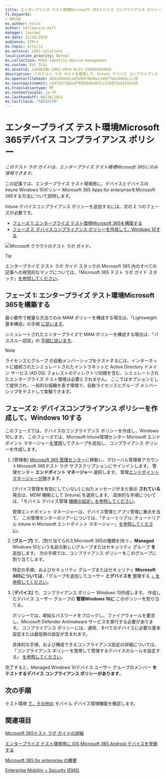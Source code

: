 ```yaml
---
title: エンタープライズ テスト環境Microsoft 365デバイス コンプライアンス ポリシー
f1.keywords:
- NOCSH
ms.author: kvice
author: kelleyvice-msft
manager: laurawi
ms.date: 11/19/2020
audience: ITPro
ms.topic: article
ms.service: o365-solutions
localization_priority: Normal
ms.collection: M365-identity-device-management
ms.custom: Ent_TLGs
ms.assetid: 1aa9639b-2862-49c4-bc33-1586dda636b8
description: このテスト ラボ ガイドを使用して、Intune デバイス コンプライアンス ポリシーをエンタープライズ テスト環境Microsoft 365に追加します。
ms.openlocfilehash: db4c004e6cebfe94f4844ec3e07fb42ddedccc39
ms.sourcegitcommit: c2d752718aedf958db6b403cc12b972ed1215c00
ms.translationtype: MT
ms.contentlocale: ja-JP
ms.lasthandoff: 08/26/2021
ms.locfileid: "58552170"
---
```

# <a name="device-compliance-policies-for-your-microsoft-365-for-enterprise-test-environment"></a>エンタープライズ テスト環境Microsoft 365デバイス コンプライアンス ポリシー

*このテスト ラボ ガイドは、エンタープライズ テスト環境Microsoft 365にのみ使用できます。*

この記事では、エンタープライズ テスト環境用に、デバイスとデバイスの Intune Windows 10ポリシー Microsoft 365 Apps for enterpriseをMicrosoft 365する方法について説明します。

Intune デバイスコンプライアンス ポリシーを追加するには、次の 2 つのフェーズが必要です。
- [フェーズ 1: エンタープライズ テスト環境Microsoft 365を構築する](#phase-1-build-out-your-microsoft-365-for-enterprise-test-environment)
- [フェーズ 2: デバイスコンプライアンス ポリシーを作成して、Windows 10する](#phase-2-create-a-device-compliance-policy-for-windows-10-devices)

![Microsoft クラウドのテスト ラボ ガイド。](../media/m365-enterprise-test-lab-guides/cloud-tlg-icon.png)

> [!TIP]
> エンタープライズ テスト ラボ ガイド スタックの Microsoft 365 内のすべての記事への視覚的なマップについては、「Microsoft 365 テスト ラボ ガイド スタック」[を参照してください](../downloads/Microsoft365EnterpriseTLGStack.pdf)。

## <a name="phase-1-build-out-your-microsoft-365-for-enterprise-test-environment"></a>フェーズ 1: エンタープライズ テスト環境Microsoft 365を構築する

最小要件で軽量な方法でのみ MAM ポリシーを構成する場合は、「Lightweight 基本構成」の手順 [に従います](lightweight-base-configuration-microsoft-365-enterprise.md)。
  
シミュレートされたエンタープライズで MAM ポリシーを構成する場合は、「パススルー認証」の [手順に従います](pass-through-auth-m365-ent-test-environment.md)。
  
> [!NOTE]
> ライセンスとグループ の自動メンバーシップをテストするには、インターネットに接続されたシミュレートされたイントラネットと Active Directory ドメイン サービス (AD DS) フォレストのディレクトリ同期を含む、シミュレートされたエンタープライズ テスト環境は必要とされません。 ここではオプションとして提供され、一般的な組織を表す環境で、自動ライセンスとグループ メンバーシップをテストして実験できます。
>  

## <a name="phase-2-create-a-device-compliance-policy-for-windows-10-devices"></a>フェーズ 2: デバイスコンプライアンス ポリシーを作成して、Windows 10する

このフェーズでは、デバイスのコンプライアンス ポリシーを作成し、Windows 10します。 このフェーズでは、Microsoft Intune管理センター Microsoft エンドポイント マネージャー[を使用](https://go.microsoft.com/fwlink/?linkid=2109431)してグループを追加し、コンプライアンス ポリシーを作成します。

1. [管理者] [Microsoft 365 管理センター](https://admin.microsoft.com)に移動し、グローバル管理者アカウントMicrosoft 365テスト ラボ サブスクリプションにサインインします。 管理センター **エンドポイント マネージャー** 選択します。 管理[エンドポイント マネージャーが開](https://go.microsoft.com/fwlink/?linkid=2109431)きます。

    [デバイス管理を有効にしていない] に似たメッセージがまだ表示 **されている** 場合は、MDM 機関として [Intune] を選択します。 具体的な手順については、「モバイル デバイス管理 [機関の設定」を参照してください](/mem/intune/fundamentals/mdm-authority-set)。

    管理エンドポイント マネージャーは、デバイス管理とアプリ管理に重点を当て、 この管理センターのツアーについては、「チュートリアル: チュートリアル Intune in Microsoft エンドポイント マネージャー」[を参照してください](/mem/intune/fundamentals/tutorial-walkthrough-endpoint-manager)。

2. [**グループ]** で、[割り当てられたMicrosoft 365の種類を持つ **、Managed** Windows 10という名前の新しいグループまたはセキュリティ グループ **を** 追加します。 次の手順では、コンプライアンス ポリシーをこのグループに割り当てします。 

    特定の手順、およびセキュリティ グループまたはセキュリティ **Microsoft 365については**、「グループを追加してユーザー **とデバイスを** 整理する [」を参照してください](/mem/intune/fundamentals/groups-add)。

3. [**デバイス]** で、コンプライアンス ポリシー Windows 10作成します。 作成したデバイス ユーザー グループの **管理Windows 10に** このポリシーを割り当てる。

    ポリシーでは、単純なパスワードをブロックし、ファイアウォールを要求し、Microsoft Defender Antimalware サービスを実行する必要があります。 コンプライアンス ポリシーには、通常、すべてのデバイスに必要な基本設定または最低限の設定が含まれます。

    具体的な手順、および構成できるコンプライアンス設定の詳細については、「コンプライアンス ポリシーを使用して管理するデバイスのルールを設定する」 [を参照してください](/mem/intune/protect/device-compliance-get-started)。

完了すると、Managed Windows 10デバイス ユーザー グループのメンバー **をテストするデバイス コンプライアンス ポリシーがあります**。
  
## <a name="next-step"></a>次の手順

テスト環境 [で、その他の](m365-enterprise-test-lab-guides.md#mobile-device-management) モバイル デバイス管理機能を確認します。

## <a name="see-also"></a>関連項目

[Microsoft 365テスト ラボ ガイドの詳細](m365-enterprise-test-lab-guides.md)
  
[エンタープライズ テスト環境用に iOS Microsoft 365 Android デバイスを登録する](enroll-ios-and-android-devices-in-your-microsoft-enterprise-365-dev-test-environ.md)
  
[Microsoft 365 for enterprise の概要](microsoft-365-overview.md)

[Enterprise Mobility + Security (EMS)](https://www.microsoft.com/cloud-platform/enterprise-mobility-security)
